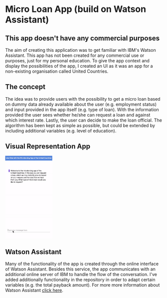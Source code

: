 # Micro Loan App (build on Watson Assistant)

## This app doesn't have any commercial purposes
The aim of creating this application was to get familiar with IBM's Watson Assistant. This app has not been created for any commercial use or purposes, just for my personal education. To give the app context and display the possibilities of the app, I created an UI as it was an app for a non-existing organisation called United Countries.

## The concept
The idea was to provide users with the possibility to get a micro loan based on dummy data already available about the user (e.g. employment status) and input provided in the app itself (e.g. type of loan). With the information provided the user sees whether he/she can request a loan and against which interest rate. Lastly, the user can decide to make the loan official. The algorithm has been kept as simple as possible, but could be extended by including additional variables (e.g. level of education).

## Visual Representation App
<img align="center" src="./watson-micro-loan.gif" width="30%" alt="micro-loan-watson-app"/>

## Watson Assistant
Many of the functionality of the app is created through the online interface of Watson Assistant. Besides this service, the app communicates with an additional online server of IBM to handle the flow of the conversation. I've added additionally functionality in the repository in order to adapt certain variables (e.g. the total payback amount). For more more information about Watson Assistant [click here](https://www.ibm.com/watson/ai-assistant/).
